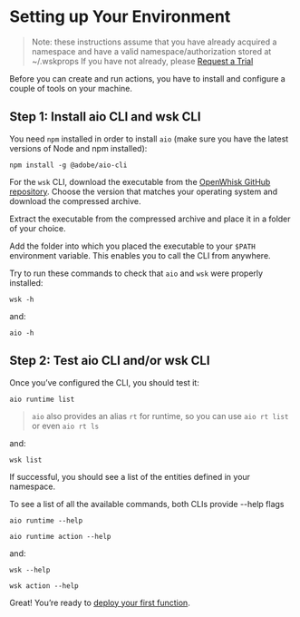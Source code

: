 # Setting up Your Environment

> Note: these instructions assume that you have already acquired a namespace and have a valid namespace/authorization stored at ~/.wskprops
> If you have not already, please [Request a Trial](../overview/request_a_trial.md)

Before you can create and run actions, you have to install and configure a couple of tools on your machine. 

## Step 1: Install aio CLI and wsk CLI

You need `npm` installed in order to install `aio` (make sure you have the latest versions of Node and npm installed):

`npm install -g @adobe/aio-cli`

For the `wsk` CLI, download the executable from the [OpenWhisk GitHub repository](https://github.com/apache/incubator-openwhisk-cli/releases). Choose the version that matches your operating system and download the compressed archive.

Extract the executable from the compressed archive and place it in a folder of your choice.

Add the folder into which you placed the executable to your `$PATH` environment variable. This enables you to call the CLI from anywhere.

Try to run these commands to check that `aio` and `wsk` were properly installed:

`wsk -h`

and:

`aio -h`

## Step 2: Test aio CLI and/or wsk CLI

Once you&rsquo;ve configured the CLI, you should test it:

`aio runtime list` 

> `aio` also provides an alias `rt` for runtime, so you can use `aio rt list` or even `aio rt ls`

and:

`wsk list`

If successful, you should see a list of the entities defined in your namespace.

To see a list of all the available commands, both CLIs provide --help flags

`aio runtime --help`

`aio runtime action --help`

and:

`wsk --help`

`wsk action --help`

Great! You&rsquo;re ready to [deploy your first function](deploy.md).
